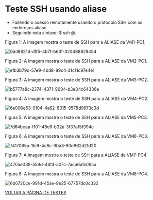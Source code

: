 
# Teste SSH usando aliase

- Fazendo o acesso remotamente usando o protocolo SSH com os endereços aliase.
- Seguindo esta sintaxe: $ ssh <user>@<aliase>.


Figura 1: A imagem mostra o teste de SSH para a ALIASE da VM1-PC1.

![0dd88214-dff5-4b7f-b63f-320488829454](https://user-images.githubusercontent.com/103062837/187968397-a110a6f3-c88f-473e-ba18-18885dff55f8.jpeg)

Figura 2: A imagem mostra o teste de SSH para a ALIASE da VM2-PC1.

![efb3b79c-57e9-4dd8-99c4-31c11c97e4e1](https://user-images.githubusercontent.com/103062837/187968413-1fd84c18-1a34-47ff-8538-a066db91054d.jpeg)

Figura 3: A imagem mostra o teste de SSH para a ALIASE da VM3-PC2.

![b5777a8c-2374-4371-9604-b3e04c64336e](https://user-images.githubusercontent.com/103062837/187970916-a8875e15-855b-4364-9dff-9de6bff0d51e.jpeg)

Figura 4: A imagem mostra o teste de SSH para a ALIASE da VM4-PC2.

![6e006e53-0104-4a62-8315-9578d9673c3d](https://user-images.githubusercontent.com/103062837/187970923-ad7026b2-0978-4206-9852-9cc578dd8dcf.jpeg)

Figura 5: A imagem mostra o teste de SSH para a ALIASE da VM5-PC3.

![7d64beaa-f101-48e6-b32a-3f37af5f994e](https://user-images.githubusercontent.com/103062837/187971046-a3e78810-1d4f-4d14-bdf5-20acfa72b08c.jpeg)

Figura 6: A imagem mostra o teste de SSH para a ALIASE da VM6-PC3.

![7417065a-1fe6-4c8c-90a3-90d662d21d20](https://user-images.githubusercontent.com/103062837/187971001-d1842e3a-3cc3-4968-b215-f3b1ecebc0b4.jpeg)

Figura 7: A imagem mostra o teste de SSH para a ALIASE da VM7-PC4.

![470ae039-559d-44f4-a07c-7aca6a1c09ca](https://user-images.githubusercontent.com/103062837/187972097-1196adda-7a4b-4ec2-9c4f-67c46d1f3103.jpeg)

Figura 8: A imagem mostra o teste de SSH para a ALIASE da VM8-PC4.

![6d6720ce-991d-45ae-9e25-67757dc0c333](https://user-images.githubusercontent.com/103062837/187972103-a939b85a-9474-4f41-bef9-879df359fbf6.jpeg)
  
  
  [VOLTAR A PÁGINA DE TESTES](https://github.com/laurargs/RedeApolo/blob/main/RedeApolo-main/RedeApolo-main/testes.md)
